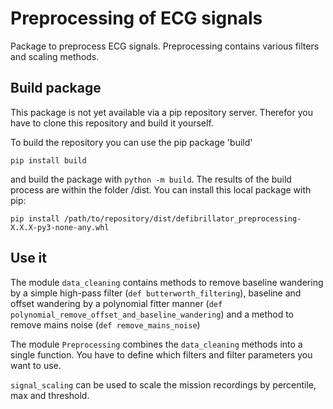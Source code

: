 # Preprocessing of ECG signals

Package to preprocess ECG signals. Preprocessing contains various filters and scaling methods.

## Build package

This package is not yet available via a pip repository server. Therefor you have to clone this repository and build it yourself.

To build the repository you can use the pip package 'build'
```console
pip install build
```
and build the package with `python -m build`. The results of the build process are within the folder /dist. You can install this local package with pip:
```console
pip install /path/to/repository/dist/defibrillator_preprocessing-X.X.X-py3-none-any.whl
```

## Use it

The module `data_cleaning` contains methods to remove baseline wandering by a simple high-pass filter (`def butterworth_filtering`), baseline and offset wandering by a polynomial fitter manner (`def polynomial_remove_offset_and_baseline_wandering`) and a method to remove mains noise (`def remove_mains_noise`)

The module `Preprocessing` combines the `data_cleaning` methods into a single function. You have to define which filters and filter parameters you want to use. 

`signal_scaling` can be used to scale the mission recordings by percentile, max and threshold. 